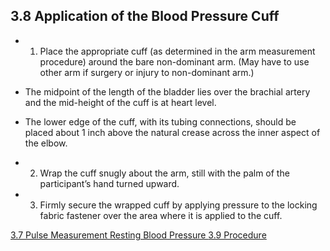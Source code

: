 ## 3.8 Application of the Blood Pressure Cuff

* 1. Place the appropriate cuff (as determined in the arm measurement procedure) around the bare non-dominant arm. (May have to use other arm if surgery or injury to non-dominant arm.)

 * The midpoint of the length of the bladder lies over the brachial artery and the mid-height of the cuff is at heart level.
 * The lower edge of the cuff, with its tubing connections, should be placed about 1 inch above the natural crease across the inner aspect of the elbow.

* 2. Wrap the cuff snugly about the arm, still with the palm of the participant’s hand turned upward.
* 3. Firmly secure the wrapped cuff by applying pressure to the locking fabric fastener over the area where it is applied to the cuff.


<div class="center">
<div class="btn-group">
  <a href=":pages_path:/manuals/resting-blood-pressure/3-07-pulse-measurement.md" class="btn btn-default">
    <span class="glyphicon glyphicon-chevron-left"></span>
    3.7 Pulse Measurement
  </a>

  <a href=":pages_path:/manuals/resting-blood-pressure" class="btn btn-default">
    <span class="glyphicon glyphicon-chevron-up"></span>
    Resting Blood Pressure
  </a>

  <a href=":pages_path:/manuals/resting-blood-pressure/3-09-procedure.md" class="btn btn-success">
    3.9 Procedure
    <span class="glyphicon glyphicon-chevron-right"></span>
  </a>
</div>
</div>

